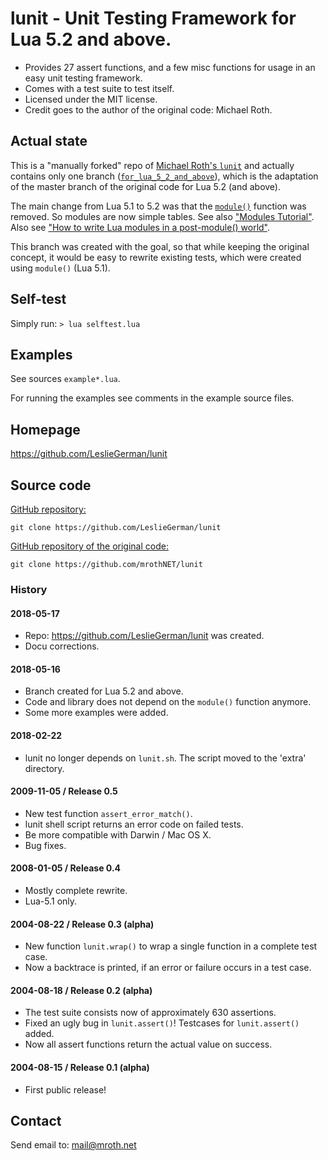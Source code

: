# lunit - Unit Testing Framework for Lua 5.2 and above.

* Provides 27 assert functions, and a few misc functions
  for usage in an easy unit testing framework.
* Comes with a test suite to test itself. 
* Licensed under the MIT license.
* Credit goes to the author of the original code: Michael Roth.



## Actual state

This is a "manually forked" repo of [Michael Roth's `lunit`](https://github.com/mrothNET/lunit) and actually contains only one branch ([`for_lua_5_2_and_above`](https://github.com/LeslieGerman/lunit/tree/for_lua_5_2_and_above)), which is the adaptation of the master branch of the original code for Lua 5.2 (and above).

The main change from Lua 5.1 to 5.2 was that the [`module()`](https://www.lua.org/manual/5.2/manual.html#8.2) function was removed.
So modules are now simple tables.
See also ["Modules Tutorial"](http://lua-users.org/wiki/ModulesTutorial).
Also see ["How to write Lua modules in a post-module() world"](http://hisham.hm/2014/01/02/how-to-write-lua-modules-in-a-post-module-world/).

This branch was created with the goal, so that while keeping the original concept, it would be easy to rewrite existing tests, which were created using `module()` (Lua 5.1).

## Self-test

Simply run: `> lua selftest.lua`

## Examples

See sources `example*.lua`.

For running the examples see comments in the example source files.

## Homepage

https://github.com/LeslieGerman/lunit


## Source code

[GitHub repository:](https://github.com/LeslieGerman/lunit)

	git clone https://github.com/LeslieGerman/lunit

[GitHub repository of the original code:](https://github.com/mrothNET/lunit)

	git clone https://github.com/mrothNET/lunit


### History

#### 2018-05-17

- Repo: https://github.com/LeslieGerman/lunit was created.
- Docu corrections.

#### 2018-05-16

- Branch created for Lua 5.2 and above.
- Code and library does not depend on the `module()` function anymore.
- Some more examples were added.

#### 2018-02-22

- lunit no longer depends on `lunit.sh`. The script moved to
  the 'extra' directory.

####  2009-11-05 / Release 0.5

- New test function `assert_error_match()`.
- lunit shell script returns an error code on failed tests.
- Be more compatible with Darwin / Mac OS X.
- Bug fixes.

#### 2008-01-05 / Release 0.4

- Mostly complete rewrite.
- Lua-5.1 only.

####  2004-08-22 / Release 0.3 (alpha)

- New function `lunit.wrap()` to wrap a single function in a
  complete test case.
- Now a backtrace is printed, if an error or failure occurs
  in a test case.

#### 2004-08-18 / Release 0.2 (alpha)

- The test suite consists now of approximately 630 assertions.
- Fixed an ugly bug in `lunit.assert()`! Testcases for 
  `lunit.assert()` added.
- Now all assert functions return the actual value on success.


#### 2004-08-15 / Release 0.1 (alpha)

- First public release!



## Contact

Send email to: mail@mroth.net

